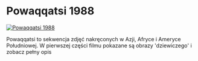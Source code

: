 Powaqqatsi 1988 
=============
[![Powaqqatsi 1988 ](http://vidos.pl/images/player.gif)](http://vidos.pl/powaqqatsi-1988)

 Powaqqatsi to sekwencja zdjęć nakręconych w Azji, Afryce i Ameryce Południowej. W pierwszej części filmu pokazane są obrazy 'dziewiczego' i zobacz pełny opis
